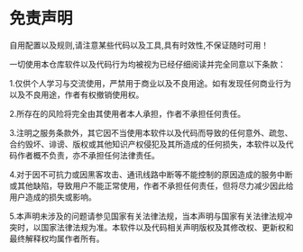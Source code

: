 # 免责声明

   自用配置以及规则,请注意某些代码以及工具,具有时效性,不保证随时可用！
   
   一切使用本仓库软件以及代码行为均被视为已经仔细阅读并完全同意以下条款：
   
 1.仅供个人学习与交流使用，严禁用于商业以及不良用途。如有发现任何商业行为以及不良用途，作者有权撤销使用权。

 2.所存在的风险将完全由其使用者本人承担，作者不承担任何责任。

 3.注明之服务条款外，其它因不当使用本软件以及代码而导致的任何意外、疏忽、合约毁坏、诽谤、版权或其他知识产权侵犯及其所造成的任何损失，本软件以及代码作者概不负责，亦不承担任何法律责任。

 4.对于因不可抗力或因黑客攻击、通讯线路中断等不能控制的原因造成的服务中断或其他缺陷，导致用户不能正常使用，作者不承担任何责任，但将尽力减少因此给用户造成的损失或影响。

 5.本声明未涉及的问题请参见国家有关法律法规，当本声明与国家有关法律法规冲突时，以国家法律法规为准。本软件以及代码相关声明版权及其修改权、更新权和最终解释权均属作者所有。
 
 